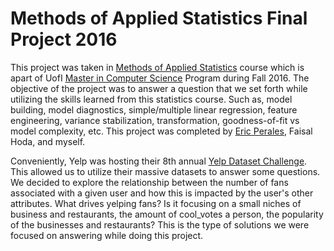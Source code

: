 # Methods of Applied Statistics Final Project 2016

This project was taken in [Methods of Applied Statistics](https://www.coursera.org/learn/stat-420/) course which is apart of UofI [Master in Computer Science](https://cs.illinois.edu/academics/graduate/professional-mcs-program/mcs-data-science-track) Program during Fall 2016. The objective of the project was to answer a question that we set forth while utilizing the skills learned from this statistics course. Such as, model building, model diagnostics, simple/multiple linear regression, feature engineering, variance stabilization, transformation, goodness-of-fit vs model complexity, etc. This project was completed by [Eric Perales](https://github.com/omarterp/), Faisal Hoda, and myself. 

Conveniently, Yelp was hosting their 8th annual [Yelp Dataset Challenge](https://www.yelp.com/dataset_challenge). This allowed us to utilize their massive datasets to answer some questions. We decided to explore the relationship between the number of fans associated with a given user and how this is impacted by the user's other attributes. What drives yelping fans? Is it focusing on a small niches of business and restaurants, the amount of cool_votes a person, the popularity of the businesses and restaurants? This is the type of solutions we were focused on answering while doing this project. 
